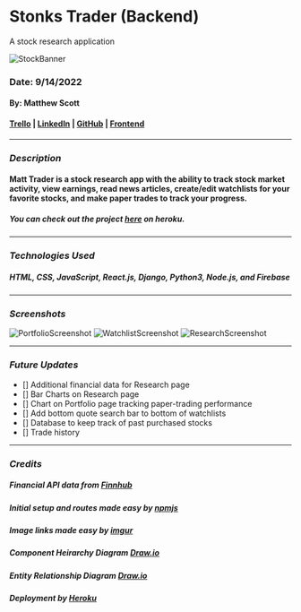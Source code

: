 # Stonks Trader (Backend)

A stock research application

![StockBanner](https://i.imgur.com/KSIzowt.jpg)

### Date: 9/14/2022

#### By: Matthew Scott

#### [Trello](https://trello.com/b/xFQzgvSQ/stonkstrader) | [LinkedIn](https://www.linkedin.com/in/matthew-scott95/) | [GitHub](https://github.com/gr8tscott) | [Frontend](https://github.com/gr8tscott/Stonks-Trader)

---

### **_Description_**

#### Matt Trader is a stock research app with the ability to track stock market activity, view earnings, read news articles, create/edit watchlists for your favorite stocks, and make paper trades to track your progress.


##### You can check out the project [here](https://weebmanga.herokuapp.com/) on heroku.

---

### **_Technologies Used_**

##### HTML, CSS, JavaScript, React.js, Django, Python3, Node.js, and Firebase

---

### **_Screenshots_**

![PortfolioScreenshot](https://i.imgur.com/upKuRHo.png)
![WatchlistScreenshot](https://i.imgur.com/68vQHAS.png)
![ResearchScreenshot](https://i.imgur.com/kq3cXZm.png)

---

### **_Future Updates_**

- [] Additional financial data for Research page
- [] Bar Charts on Research page
- [] Chart on Portfolio page tracking paper-trading performance
- [] Add bottom quote search bar to bottom of watchlists
- [] Database to keep track of past purchased stocks
- [] Trade history

---

### **_Credits_**

##### Financial API data from [Finnhub](https://finnhub.io/docs/api/quote)

##### Initial setup and routes made easy by [npmjs](https://www.npmjs.com/package/finnhub)

##### Image links made easy by [imgur](https://imgur.com/)

##### Component Heirarchy Diagram [Draw.io](https://app.diagrams.net/)

##### Entity Relationship Diagram [Draw.io](https://app.diagrams.net/)

##### Deployment by [Heroku](https://dashboard.heroku.com/) 
